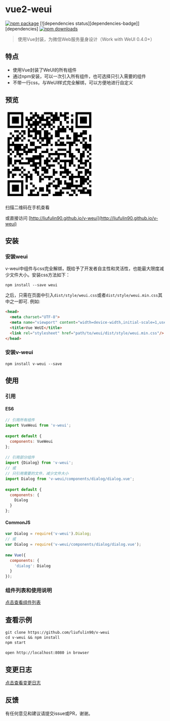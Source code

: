 # vue2-weui

[![npm package][npm-badge]][npm] [![dependencies status][dependencies-badge]][dependencies] [![npm downloads][downloads-badge]][npm]

> 使用Vue封装，为微信Web服务量身设计（Work with WeUI 0.4.0+）

## 特点

* 使用Vue封装了WeUI的所有组件
* 通过npm安装，可以一次引入所有组件，也可选择只引入需要的组件
* 不带一行css，与WeUI样式完全解绑，可以方便地进行自定义

## 预览

![qr-of-examples](./docs/images/qr-of-examples.png)

扫描二维码在手机查看

或直接访问 [http://liufulin90.github.io/v-weui](http://liufulin90.github.io/v-weui)

## 安装

### 安装weui

v-weui中组件与css完全解绑，既给予了开发者自主性和灵活性，也能最大限度减少文件大小。安装css方法如下：

```
npm install --save weui
```

之后，只需在页面中引入`dist/style/weui.css`或者`dist/style/weui.min.css`其中之一即可. 例如:

```html
<head>
  <meta charset="UTF-8">
  <meta name="viewport" content="width=device-width,initial-scale=1,user-scalable=0">
  <title>Vue WeUI</title>
  <link rel="stylesheet" href="path/to/weui/dist/style/weui.min.css"/>
</head>
```

### 安装v-weui

```
npm install v-weui --save
```

## 使用

### 引用

#### ES6

```javascript
// 引用所有组件
import VueWeui from 'v-weui';

export default {
  components: VueWeui
};

// 引用部分组件
import {Dialog} from 'v-weui';
// 或
// 只引用需要的文件，减少文件大小
import Dialog from 'v-weui/components/dialog/dialog.vue';

export default {
  components: {
    Dialog
  }
};

```

#### CommonJS

```javascript
var Dialog = require('v-weui').Dialog;
// 或
var Dialog = require('v-weui/components/dialog/dialog.vue');

new Vue({
  components: {
    'dialog': Dialog
  }
});
```

### 组件列表和使用说明

[点击查看组件列表](./docs/components.md)

## 查看示例

```
git clone https://github.com/liufulin90/v-weui
cd v-weui && npm install
npm start

open http://localhost:8080 in browser
```

## 变更日志

[点击查看变更日志](./docs/CHANGELOG.md)

## 反馈

有任何意见和建议请提交issue或PR，谢谢。

[npm-badge]: https://img.shields.io/npm/v/v-weui.svg?style=flat-square
[npm]: https://www.npmjs.com/package/v-weui

[downloads-badge]: https://img.shields.io/npm/dm/v-weui.svg?style=flat-square
